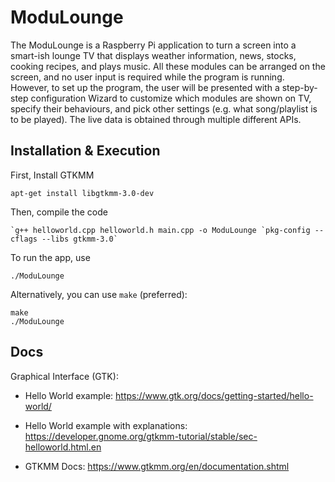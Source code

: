 # ModuLounge

The ModuLounge is a Raspberry Pi application to turn a screen into a smart-ish lounge TV that displays weather information, news, stocks, cooking recipes, and plays music. All these modules can be arranged on the screen, and no user input is required while the program is running. However, to set up the program, the user will be presented with a step-by-step configuration Wizard to customize which modules are shown on TV, specify their behaviours, and pick other settings (e.g. what song/playlist is to be played). The live data is obtained through multiple different APIs.

## Installation & Execution
First, Install GTKMM

    apt-get install libgtkmm-3.0-dev

Then, compile the code 

    `g++ helloworld.cpp helloworld.h main.cpp -o ModuLounge `pkg-config --cflags --libs gtkmm-3.0`

To run the app, use

    ./ModuLounge

Alternatively, you can use `make` (preferred):

    make
    ./ModuLounge

## Docs
Graphical Interface (GTK):
- Hello World example: https://www.gtk.org/docs/getting-started/hello-world/

- Hello World example with explanations: https://developer.gnome.org/gtkmm-tutorial/stable/sec-helloworld.html.en

- GTKMM Docs: https://www.gtkmm.org/en/documentation.shtml